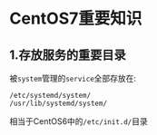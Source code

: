 # CentOS7重要知识

## 1.存放服务的重要目录
被``system``管理的``service``全部存放在:<br>
```
/etc/systemd/system/
/usr/lib/systemd/system/
```
相当于CentOS6中的``/etc/init.d/``目录<br>